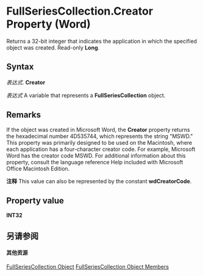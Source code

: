 
# FullSeriesCollection.Creator Property (Word)

Returns a 32-bit integer that indicates the application in which the specified object was created. Read-only  **Long**.


## Syntax

 _表达式_. **Creator**

 _表达式_ A variable that represents a **FullSeriesCollection** object.


## Remarks

If the object was created in Microsoft Word, the  **Creator** property returns the hexadecimal number 4D535744, which represents the string "MSWD." This property was primarily designed to be used on the Macintosh, where each application has a four-character creator code. For example, Microsoft Word has the creator code MSWD. For additional information about this property, consult the language reference Help included with Microsoft Office Macintosh Edition.


 **注释**  This value can also be represented by the constant  **wdCreatorCode**.


## Property value

 **INT32**


## 另请参阅


#### 其他资源


[FullSeriesCollection Object](a0786c15-27f7-5ba8-eaba-7b982d951fd8.md)
[FullSeriesCollection Object Members](http://msdn.microsoft.com/library/44630853-8b1f-5632-0ac0-a45c3c9e573f%28Office.15%29.aspx)